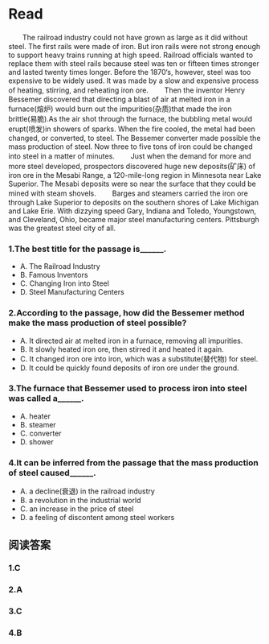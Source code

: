 # Read

　　The railroad industry could not have grown as large as it did without steel. The first rails were made of iron. But iron rails were not strong enough to support heavy trains running at high speed. Railroad officials wanted to replace them with steel rails because steel was ten or fifteen times stronger and lasted twenty times longer. Before the 1870‘s, however, steel was too expensive to be widely used. It was made by a slow and expensive process of heating, stirring, and reheating iron ore.
　　Then the inventor Henry Bessemer discovered that directing a blast of air at melted iron in a furnace(熔炉) would burn out the impurities(杂质)that made the iron brittle(易脆).As the air shot through the furnace, the bubbling metal would erupt(喷发)in showers of sparks. When the fire cooled, the metal had been changed, or converted, to steel. The Bessemer converter made possible the mass production of steel. Now three to five tons of iron could be changed into steel in a matter of minutes.
　　Just when the demand for more and more steel developed, prospectors discovered huge new deposits(矿床) of iron ore in the Mesabi Range, a 120-mile-long region in Minnesota near Lake Superior. The Mesabi deposits were so near the surface that they could be mined with steam shovels.
　　Barges and steamers carried the iron ore through Lake Superior to deposits on the southern shores of Lake Michigan and Lake Erie. With dizzying speed Gary, Indiana and Toledo, Youngstown, and Cleveland, Ohio, became major steel manufacturing centers. Pittsburgh was the greatest steel city of all.
### 1.The best title for the passage is______.
* A. The Railroad Industry 
* B. Famous Inventors 
* C. Changing Iron into Steel 
* D. Steel Manufacturing Centers
### 2.According to the passage, how did the Bessemer method make the mass production of steel possible?
* A. It directed air at melted iron in a furnace, removing all impurities. 
* B. It slowly heated iron ore, then stirred it and heated it again.
* C. It changed iron ore into iron, which was a substitute(替代物) for steel.
* D. It could be quickly found deposits of iron ore under the ground.
### 3.The furnace that Bessemer used to process iron into steel was called a______.
* A. heater 
* B. steamer 
* C. converter 
* D. shower
### 4.It can be inferred from the passage that the mass production of steel caused______.
* A. a decline(衰退) in the railroad industry 
* B. a revolution in the industrial world 
* C. an increase in the price of steel
* D. a feeling of discontent among steel workers
## 阅读答案
### 1.C
### 2.A
### 3.C
### 4.B
